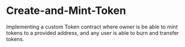 # Create-and-Mint-Token
Implementing a custom Token contract where owner is be able to mint tokens to a provided address, and any user is able to burn and transfer tokens.
